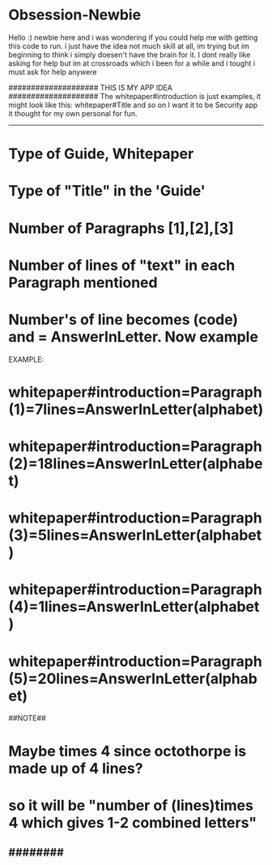 # Obsession-Newbie
Hello :) newbie here and i was wondering if you could help me with getting this code to run. i just have the idea not much skill at all, im trying but im beginning to think i simply doesen't have the brain for it.
I dont really like asking for help but im at crossroads which i been for a while and i tought i must ask for help anywere

####################
THIS IS MY APP IDEA
####################
The whitepaper#introduction is just examples,
it might look like this: whitepaper#Title and so on
I want it to be Security app it thought for my own personal for fun. 


-----------------------------------------------------------------------------------------------------------------------------------
# Type of Guide, Whitepaper

# Type of "Title" in the 'Guide'

# Number of Paragraphs [1],[2],[3]

# Number of lines of "text" in each Paragraph mentioned

# Number's of line becomes (code) and = AnswerInLetter. Now example

EXAMPLE:
#   whitepaper#introduction=Paragraph(1)=7lines=AnswerInLetter(alphabet)
#   whitepaper#introduction=Paragraph(2)=18lines=AnswerInLetter(alphabet)
#   whitepaper#introduction=Paragraph(3)=5lines=AnswerInLetter(alphabet)
#   whitepaper#introduction=Paragraph(4)=1lines=AnswerInLetter(alphabet)
#   whitepaper#introduction=Paragraph(5)=20lines=AnswerInLetter(alphabet)

##NOTE##
# Maybe times 4 since octothorpe is made up of 4 lines?
# so it will be "number of (lines)times 4 which gives 1-2 combined letters"
########
-----------------------------------------------------------------------------------------------------------------------------------
